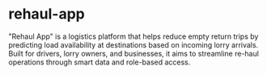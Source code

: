 # rehaul-app
"Rehaul App" is a logistics platform that helps reduce empty return trips by predicting load availability at destinations based on incoming lorry arrivals. Built for drivers, lorry owners, and businesses, it aims to streamline re-haul operations through smart data and role-based access.